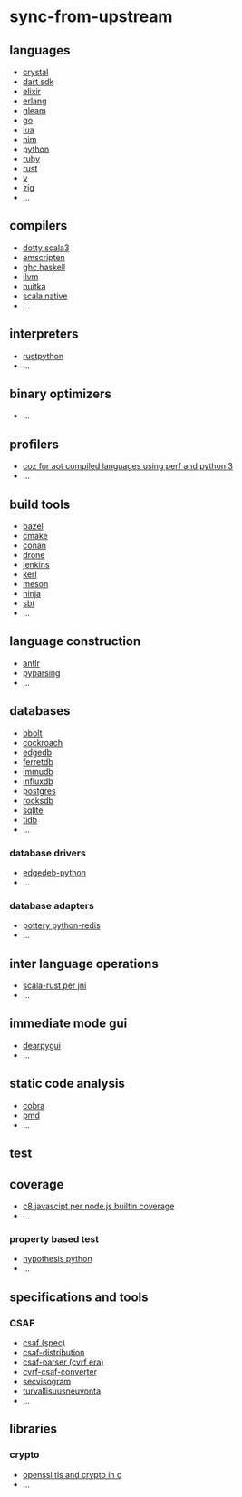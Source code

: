 # sync-from-upstream

## languages

* [crystal](https://github.com/sthagen/crystal-lang-crystal/)
* [dart sdk](https://github.com/sthagen/dart-lang-sdk/)
* [elixir](https://github.com/sthagen/elixir-lang-elixir/)
* [erlang](https://github.com/sthagen/erlang-otp/)
* [gleam](https://github.com/sthagen/gleam-lang-gleam/)
* [go](https://github.com/sthagen/golang-go/)
* [lua](https://github.com/sthagen/lua-lua/)
* [nim](https://github.com/sthagen/nim-lang-Nim/)
* [python](https://github.com/sthagen/python-cpython/)
* [ruby](https://github.com/sthagen/ruby-ruby/)
* [rust](https://github.com/sthagen/rust-lang-rust/)
* [v](https://github.com/sthagen/vlang-v/)
* [zig](https://github.com/sthagen/ziglang-zig/)
* ...

## compilers

* [dotty scala3](https://github.com/sthagen/lampepfl-dotty/)
* [emscripten](https://github.com/sthagen/emscripten-core-emscripten)
* [ghc haskell](https://github.com/sthagen/ghc-ghc/)
* [llvm](https://github.com/sthagen/llvm-llvm-project/)
* [nuitka](https://github.com/sthagen/Nuitka-Nuitka/)
* [scala native](https://github.com/sthagen/scala-native-scala-native/)
*  ...

## interpreters

* [rustpython](https://github.com/sthagen/RustPython-RustPython/)
* ...

## binary optimizers

* ...

## profilers

* [coz for aot compiled languages using perf and python 3](https://github.com/sthagen/plasma-umass-coz/)
* ...

## build tools

* [bazel](https://github.com/sthagen/bazelbuild-bazel/)
* [cmake](https://github.com/sthagen/Kitware-CMake/)
* [conan](https://github.com/sthagen/conan-io-conan/)
* [drone](https://github.com/sthagen/drone-drone)
* [jenkins](https://github.com/sthagen/jenkinsci-jenkins)
* [kerl](https://github.com/sthagen/kerl-kerl)
* [meson](https://github.com/sthagen/mesonbuild-meson/)
* [ninja](https://github.com/sthagen/ninja-build-ninja/)
* [sbt](https://github.com/sthagen/sbt-sbt/)
*  ...

## language construction

* [antlr](https://github.com/sthagen/antlr-antlr4/)
* [pyparsing](https://github.com/sthagen/pyparsing-pyparsing/)
*  ...

## databases

* [bbolt](https://github.com/sthagen/etcd-io-bbolt/)
* [cockroach](https://github.com/sthagen/cockroachdb-cockroach/)
* [edgedb](https://github.com/sthagen/edgedb-edgedb/)
* [ferretdb](https://github.com/sthagen/FerretDB-FerretDB/)
* [immudb](https://github.com/sthagen/codenotary-immudb/)
* [influxdb](https://github.com/sthagen/influxdata-influxdb/)
* [postgres](https://github.com/sthagen/postgres-postgres/)
* [rocksdb](https://github.com/sthagen/facebook-rocksdb/)
* [sqlite](https://github.com/sthagen/sqlite-sqlite/)
* [tidb](https://github.com/sthagen/pingcap-tidb/)
*  ...

### database drivers

* [edgedeb-python](https://github.com/sthagen/edgedb-edgedb-python/)
*  ...

### database adapters

* [pottery python-redis](https://github.com/sthagen/brainix-pottery/)
* ...

## inter language operations

* [scala-rust per jni](https://github.com/sthagen/sideeffffect-scala-rust-interop/)
*  ...

## immediate mode gui

* [dearpygui](https://github.com/sthagen/hoffstadt-DearPyGui/)
* ...

## static code analysis

* [cobra](https://github.com/sthagen/nimble-code-Cobra/)
* [pmd](https://github.com/sthagen/pmd-pmd/)
* ...

## test

## coverage

* [c8 javascipt per node.js builtin coverage](https://github.com/sthagen/bcoe-c8/)
* ...

### property based test

* [hypothesis python](https://github.com/sthagen/HypothesisWorks-hypothesis/)
* ...

## specifications and tools

### CSAF

* [csaf (spec)](https://github.com/sthagen/oasis-tcs-csaf/)
* [csaf-distribution](https://github.com/sthagen/csaf-poc-csaf_distribution/)
* [csaf-parser (cvrf era)](https://github.com/sthagen/oasis-open-csaf-parser/)
* [cvrf-csaf-converter](https://github.com/sthagen/csaf-tools-CVRF-CSAF-Converter/)
* [secvisogram](https://github.com/sthagen/secvisogram-secvisogram/)
* [turvallisuusneuvonta](https://github.com/sthagen/turvallisuusneuvonta/)
*  ...

## libraries

### crypto

* [openssl tls and crypto in c](https://github.com/sthagen/openssl-openssl/)
* ...
